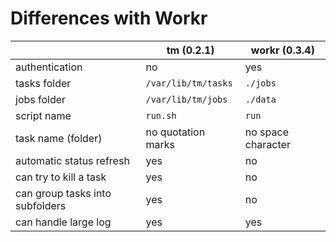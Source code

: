 # Differences with Workr

|                                 | tm (0.2.1)          | workr (0.3.4)       |
|---------------------------------|---------------------|---------------------|
| authentication                  | no                  | yes                 |
| tasks folder                    | `/var/lib/tm/tasks` | `./jobs`            |
| jobs folder                     | `/var/lib/tm/jobs`  | `./data`            |
| script name                     | `run.sh`            | `run`               |
| task name (folder)              | no quotation marks  | no space character  |
| automatic status refresh        | yes                 | no                  |
| can try to kill a task          | yes                 | no                  |
| can group tasks into subfolders | yes                 | no                  |
| can handle large log            | yes                 | yes                 |
